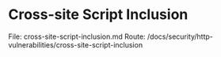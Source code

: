 # Cross-site Script Inclusion

File: cross-site-script-inclusion.md
Route: /docs/security/http-vulnerabilities/cross-site-script-inclusion
